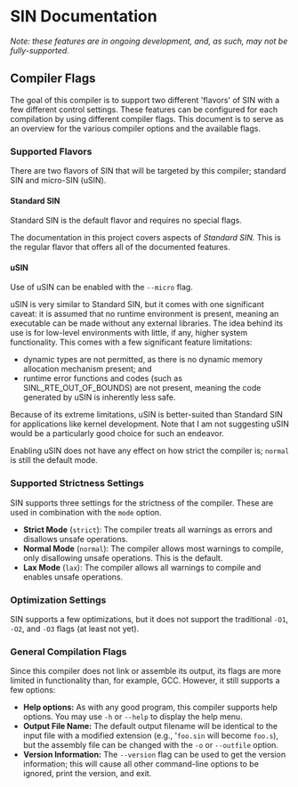# SIN Documentation

_Note: these features are in ongoing development, and, as such, may not be fully-supported._

## Compiler Flags

The goal of this compiler is to support two different 'flavors' of SIN with a few different control settings. These features can be configured for each compilation by using different compiler flags. This document is to serve as an overview for the various compiler options and the available flags.

### Supported Flavors

There are two flavors of SIN that will be targeted by this compiler; standard SIN and micro-SIN (uSIN).

#### Standard SIN

Standard SIN is the default flavor and requires no special flags.

The documentation in this project covers aspects of _Standard SIN._ This is the regular flavor that offers all of the documented features.

#### uSIN

Use of uSIN can be enabled with the `--micro` flag.

uSIN is very similar to Standard SIN, but it comes with one significant caveat: it is assumed that no runtime environment is present, meaning an executable can be made without any external libraries. The idea behind its use is for low-level environments with little, if any, higher system functionality. This comes with a few significant feature limitations:

* dynamic types are not permitted, as there is no dynamic memory allocation mechanism present; and
* runtime error functions and codes (such as SINL_RTE_OUT_OF_BOUNDS) are not present, meaning the code generated by uSIN is inherently less safe.

Because of its extreme limitations, uSIN is better-suited than Standard SIN for applications like kernel development. Note that I am not suggesting uSIN would be a particularly good choice for such an endeavor.

Enabling uSIN does not have any effect on how strict the compiler is; `normal` is still the default mode.

### Supported Strictness Settings

SIN supports three settings for the strictness of the compiler. These are used in combination with the `mode` option.

* **Strict Mode** (`strict`): The compiler treats all warnings as errors and disallows unsafe operations.
* **Normal Mode** (`normal`): The compiler allows most warnings to compile, only disallowing unsafe operations. This is the default.
* **Lax Mode** (`lax`): The compiler allows all warnings to compile and enables unsafe operations.

### Optimization Settings

SIN supports a few optimizations, but it does not support the traditional `-O1`, `-O2`, and `-O3` flags (at least not yet).

### General Compilation Flags

Since this compiler does not link or assemble its output, its flags are more limited in functionality than, for example, GCC. However, it still supports a few options:

* **Help options:** As with any good program, this compiler supports help options. You may use `-h` or `--help` to display the help menu.
* **Output File Name:** The default output filename will be identical to the input file with a modified extension (e.g., '`foo.sin` will become `foo.s`), but the assembly file can be changed with the `-o` or `--outfile` option.
* **Version Information:** The `--version` flag can be used to get the version information; this will cause all other command-line options to be ignored, print the version, and exit.
